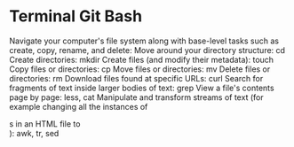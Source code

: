 # Terminal Git Bash

Navigate your computer's file system along with base-level tasks such as create, copy, rename, and delete:
Move around your directory structure: cd
Create directories: mkdir
Create files (and modify their metadata): touch
Copy files or directories: cp
Move files or directories: mv
Delete files or directories: rm
Download files found at specific URLs: curl
Search for fragments of text inside larger bodies of text: grep
View a file's contents page by page: less, cat
Manipulate and transform streams of text (for example changing all the instances of <div>s in an HTML file to <article>): awk, tr, sed
